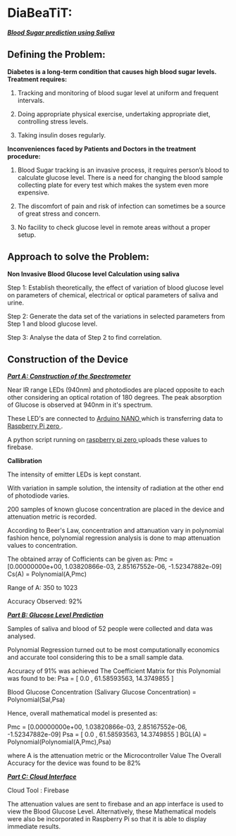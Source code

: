 # DiaBeaTiT: 
<b><i><u>Blood Sugar prediction using Saliva</b></i></u>

## Defining the Problem:

<b>Diabetes is a long-term condition that causes high blood sugar levels. Treatment requires:</b>

1. Tracking and monitoring of blood sugar level at uniform and frequent intervals.

2. Doing appropriate physical exercise, undertaking appropriate diet, controlling stress levels.

3. Taking insulin doses regularly.

<b>Inconveniences faced by Patients and Doctors in the treatment procedure:</b>

1.  Blood Sugar tracking is an invasive process, it requires person’s blood to calculate glucose level. There is a need for changing the blood sample collecting plate for every test which makes the system even more expensive.

2.  The discomfort of pain and risk of infection can sometimes be a source of great stress and concern.
    
3.  No facility to check glucose level in remote areas without a proper setup.
    
## Approach to solve the Problem:

<b>Non Invasive Blood Glucose level Calculation using saliva </b> 
  
Step 1:
Establish theoretically, the effect of variation of blood glucose level on parameters of chemical, electrical or optical parameters of saliva and urine.

Step 2:
Generate the data set of the variations in selected parameters from Step 1 and blood glucose level.

Step 3:
Analyse the data of Step 2 to find correlation. 

## Construction of the Device

<i> <u> <b>Part A: Construction of the Spectrometer </i> </u></b>

Near IR range LEDs (940nm) and photodiodes are placed opposite to each other considering an optical rotation of 180 degrees. The peak absorption of Glucose is observed at 940nm in it's spectrum.

These LED's are connected to <u>Arduino NANO </u> which is transferring data to <u>Raspberry Pi zero </u>.

A python script running on <u>raspberry pi zero </u>  uploads  these values to firebase.

<b> Callibration</b>

The intensity of emitter LEDs is kept constant.

With variation in sample solution, the intensity of radiation at the other end of photodiode varies.

200 samples of known glucose concentration are placed in the device and attenuation metric is recorded.

According to Beer's Law, concentration and attanuation vary in polynomial fashion hence, polynomial regression analysis is done to map attenuation values to concentration.  

The obtained array of Cofficients can be given as:
Pmc = [0.00000000e+00,  1.03820866e-03,  2.85167552e-06, -1.52347882e-09]
Cs(A) = Polynomial(A,Pmc)

Range of A: 350 to 1023

Accuracy Observed: 92%

<b><i> <u> Part B: Glucose Level Prediction </i> </u></b>

Samples of saliva and blood of 52 people were collected and data was analysed. 

Polynomial Regression turned out to be most computationally economics and accurate tool considering this to be a small sample data. 

Accuracy of 91% was achieved
The Coefficient Matrix for this Polynomial was found to be:
Psa = [ 0.0 , 61.58593563, 14.3749855 ]

Blood Glucose Concentration (Salivary Glucose Concentration) = Polynomial(Sal,Psa)

Hence, overall mathematical model is presented as:

Pmc = [0.00000000e+00,  1.03820866e-03,  2.85167552e-06, -1.52347882e-09]
Psa = [ 0.0 , 61.58593563, 14.3749855 ]
BGL(A) = Polynomial(Polynomial(A,Pmc),Psa)

where A is the attenuation metric or the Microcontroller Value
The Overall Accuracy for the device was found to be 82%

<i> <u><b> Part C: Cloud Interface </i> </u></b>

Cloud Tool : Firebase

The attenuation values are sent to firebase and an app interface is used to view the Blood Glucose Level.
Alternatively, these Mathematical models were also be incorporated in Raspberry Pi so that it is able to display immediate results.

